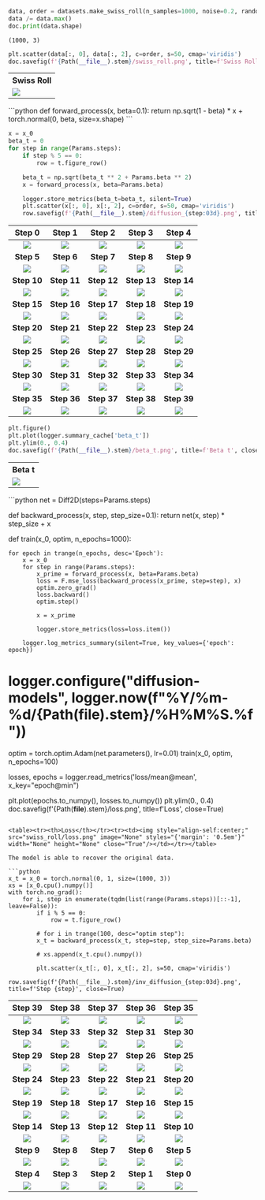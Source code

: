 ```python
data, order = datasets.make_swiss_roll(n_samples=1000, noise=0.2, random_state=42)
data /= data.max()
doc.print(data.shape)
```

```
(1000, 3)
```
```python
plt.scatter(data[:, 0], data[:, 2], c=order, s=50, cmap='viridis')
doc.savefig(f'{Path(__file__).stem}/swiss_roll.png', title=f'Swiss Roll', close=True)
```

<table><tr><th>Swiss Roll</th></tr><tr><td><img style="align-self:center;" src="swiss_roll/swiss_roll.png" image="None" styles="{'margin': '0.5em'}" width="None" height="None" close="True"/></td></tr></table>
```python
def forward_process(x, beta=0.1):
    return np.sqrt(1 - beta) * x + torch.normal(0, beta, size=x.shape)
```



```python
x = x_0
beta_t = 0
for step in range(Params.steps):
    if step % 5 == 0:
        row = t.figure_row()

    beta_t = np.sqrt(beta_t ** 2 + Params.beta ** 2)
    x = forward_process(x, beta=Params.beta)

    logger.store_metrics(beta_t=beta_t, silent=True)
    plt.scatter(x[:, 0], x[:, 2], c=order, s=50, cmap='viridis')
    row.savefig(f'{Path(__file__).stem}/diffusion_{step:03d}.png', title=f'Step {step}', close=True)
```

| **Step 0** | **Step 1** | **Step 2** | **Step 3** | **Step 4** |
|:----------:|:----------:|:----------:|:----------:|:----------:|
| <img style="align-self:center;" src="swiss_roll/diffusion_000.png" image="None" styles="{'margin': '0.5em'}" width="None" height="None" close="True"/> | <img style="align-self:center;" src="swiss_roll/diffusion_001.png" image="None" styles="{'margin': '0.5em'}" width="None" height="None" close="True"/> | <img style="align-self:center;" src="swiss_roll/diffusion_002.png" image="None" styles="{'margin': '0.5em'}" width="None" height="None" close="True"/> | <img style="align-self:center;" src="swiss_roll/diffusion_003.png" image="None" styles="{'margin': '0.5em'}" width="None" height="None" close="True"/> | <img style="align-self:center;" src="swiss_roll/diffusion_004.png" image="None" styles="{'margin': '0.5em'}" width="None" height="None" close="True"/> |
| **Step 5** | **Step 6** | **Step 7** | **Step 8** | **Step 9** |
| <img style="align-self:center;" src="swiss_roll/diffusion_005.png" image="None" styles="{'margin': '0.5em'}" width="None" height="None" close="True"/> | <img style="align-self:center;" src="swiss_roll/diffusion_006.png" image="None" styles="{'margin': '0.5em'}" width="None" height="None" close="True"/> | <img style="align-self:center;" src="swiss_roll/diffusion_007.png" image="None" styles="{'margin': '0.5em'}" width="None" height="None" close="True"/> | <img style="align-self:center;" src="swiss_roll/diffusion_008.png" image="None" styles="{'margin': '0.5em'}" width="None" height="None" close="True"/> | <img style="align-self:center;" src="swiss_roll/diffusion_009.png" image="None" styles="{'margin': '0.5em'}" width="None" height="None" close="True"/> |
| **Step 10** | **Step 11** | **Step 12** | **Step 13** | **Step 14** |
| <img style="align-self:center;" src="swiss_roll/diffusion_010.png" image="None" styles="{'margin': '0.5em'}" width="None" height="None" close="True"/> | <img style="align-self:center;" src="swiss_roll/diffusion_011.png" image="None" styles="{'margin': '0.5em'}" width="None" height="None" close="True"/> | <img style="align-self:center;" src="swiss_roll/diffusion_012.png" image="None" styles="{'margin': '0.5em'}" width="None" height="None" close="True"/> | <img style="align-self:center;" src="swiss_roll/diffusion_013.png" image="None" styles="{'margin': '0.5em'}" width="None" height="None" close="True"/> | <img style="align-self:center;" src="swiss_roll/diffusion_014.png" image="None" styles="{'margin': '0.5em'}" width="None" height="None" close="True"/> |
| **Step 15** | **Step 16** | **Step 17** | **Step 18** | **Step 19** |
| <img style="align-self:center;" src="swiss_roll/diffusion_015.png" image="None" styles="{'margin': '0.5em'}" width="None" height="None" close="True"/> | <img style="align-self:center;" src="swiss_roll/diffusion_016.png" image="None" styles="{'margin': '0.5em'}" width="None" height="None" close="True"/> | <img style="align-self:center;" src="swiss_roll/diffusion_017.png" image="None" styles="{'margin': '0.5em'}" width="None" height="None" close="True"/> | <img style="align-self:center;" src="swiss_roll/diffusion_018.png" image="None" styles="{'margin': '0.5em'}" width="None" height="None" close="True"/> | <img style="align-self:center;" src="swiss_roll/diffusion_019.png" image="None" styles="{'margin': '0.5em'}" width="None" height="None" close="True"/> |
| **Step 20** | **Step 21** | **Step 22** | **Step 23** | **Step 24** |
| <img style="align-self:center;" src="swiss_roll/diffusion_020.png" image="None" styles="{'margin': '0.5em'}" width="None" height="None" close="True"/> | <img style="align-self:center;" src="swiss_roll/diffusion_021.png" image="None" styles="{'margin': '0.5em'}" width="None" height="None" close="True"/> | <img style="align-self:center;" src="swiss_roll/diffusion_022.png" image="None" styles="{'margin': '0.5em'}" width="None" height="None" close="True"/> | <img style="align-self:center;" src="swiss_roll/diffusion_023.png" image="None" styles="{'margin': '0.5em'}" width="None" height="None" close="True"/> | <img style="align-self:center;" src="swiss_roll/diffusion_024.png" image="None" styles="{'margin': '0.5em'}" width="None" height="None" close="True"/> |
| **Step 25** | **Step 26** | **Step 27** | **Step 28** | **Step 29** |
| <img style="align-self:center;" src="swiss_roll/diffusion_025.png" image="None" styles="{'margin': '0.5em'}" width="None" height="None" close="True"/> | <img style="align-self:center;" src="swiss_roll/diffusion_026.png" image="None" styles="{'margin': '0.5em'}" width="None" height="None" close="True"/> | <img style="align-self:center;" src="swiss_roll/diffusion_027.png" image="None" styles="{'margin': '0.5em'}" width="None" height="None" close="True"/> | <img style="align-self:center;" src="swiss_roll/diffusion_028.png" image="None" styles="{'margin': '0.5em'}" width="None" height="None" close="True"/> | <img style="align-self:center;" src="swiss_roll/diffusion_029.png" image="None" styles="{'margin': '0.5em'}" width="None" height="None" close="True"/> |
| **Step 30** | **Step 31** | **Step 32** | **Step 33** | **Step 34** |
| <img style="align-self:center;" src="swiss_roll/diffusion_030.png" image="None" styles="{'margin': '0.5em'}" width="None" height="None" close="True"/> | <img style="align-self:center;" src="swiss_roll/diffusion_031.png" image="None" styles="{'margin': '0.5em'}" width="None" height="None" close="True"/> | <img style="align-self:center;" src="swiss_roll/diffusion_032.png" image="None" styles="{'margin': '0.5em'}" width="None" height="None" close="True"/> | <img style="align-self:center;" src="swiss_roll/diffusion_033.png" image="None" styles="{'margin': '0.5em'}" width="None" height="None" close="True"/> | <img style="align-self:center;" src="swiss_roll/diffusion_034.png" image="None" styles="{'margin': '0.5em'}" width="None" height="None" close="True"/> |
| **Step 35** | **Step 36** | **Step 37** | **Step 38** | **Step 39** |
| <img style="align-self:center;" src="swiss_roll/diffusion_035.png" image="None" styles="{'margin': '0.5em'}" width="None" height="None" close="True"/> | <img style="align-self:center;" src="swiss_roll/diffusion_036.png" image="None" styles="{'margin': '0.5em'}" width="None" height="None" close="True"/> | <img style="align-self:center;" src="swiss_roll/diffusion_037.png" image="None" styles="{'margin': '0.5em'}" width="None" height="None" close="True"/> | <img style="align-self:center;" src="swiss_roll/diffusion_038.png" image="None" styles="{'margin': '0.5em'}" width="None" height="None" close="True"/> | <img style="align-self:center;" src="swiss_roll/diffusion_039.png" image="None" styles="{'margin': '0.5em'}" width="None" height="None" close="True"/> |
```python
plt.figure()
plt.plot(logger.summary_cache['beta_t'])
plt.ylim(0., 0.4)
doc.savefig(f'{Path(__file__).stem}/beta_t.png', title=f'Beta t', close=True)
```

<table><tr><th>Beta t</th></tr><tr><td><img style="align-self:center;" src="swiss_roll/beta_t.png" image="None" styles="{'margin': '0.5em'}" width="None" height="None" close="True"/></td></tr></table>
```python
net = Diff2D(steps=Params.steps)


def backward_process(x, step, step_size=0.1):
    return net(x, step) * step_size + x


def train(x_0, optim, n_epochs=1000):

    for epoch in trange(n_epochs, desc='Epoch'):
        x = x_0
        for step in range(Params.steps):
            x_prime = forward_process(x, beta=Params.beta)
            loss = F.mse_loss(backward_process(x_prime, step=step), x)
            optim.zero_grad()
            loss.backward()
            optim.step()

            x = x_prime

            logger.store_metrics(loss=loss.item())

        logger.log_metrics_summary(silent=True, key_values={'epoch': epoch})


# logger.configure("diffusion-models", logger.now(f"%Y/%m-%d/{Path(__file__).stem}/%H%M%S.%f"))
optim = torch.optim.Adam(net.parameters(), lr=0.01)
train(x_0, optim, n_epochs=100)

losses, epochs = logger.read_metrics('loss/mean@mean', x_key="epoch@min")

plt.plot(epochs.to_numpy(), losses.to_numpy())
plt.ylim(0., 0.4)
doc.savefig(f'{Path(__file__).stem}/loss.png', title=f'Loss', close=True)
```

<table><tr><th>Loss</th></tr><tr><td><img style="align-self:center;" src="swiss_roll/loss.png" image="None" styles="{'margin': '0.5em'}" width="None" height="None" close="True"/></td></tr></table>

The model is able to recover the original data.

```python
x_t = x_0 = torch.normal(0, 1, size=(1000, 3))
xs = [x_0.cpu().numpy()]
with torch.no_grad():
    for i, step in enumerate(tqdm(list(range(Params.steps))[::-1], leave=False)):
        if i % 5 == 0:
            row = t.figure_row()

        # for i in trange(100, desc="optim step"):
        x_t = backward_process(x_t, step=step, step_size=Params.beta)

        # xs.append(x_t.cpu().numpy())

        plt.scatter(x_t[:, 0], x_t[:, 2], s=50, cmap='viridis')
        row.savefig(f'{Path(__file__).stem}/inv_diffusion_{step:03d}.png', title=f'Step {step}', close=True)
```

| **Step 39** | **Step 38** | **Step 37** | **Step 36** | **Step 35** |
|:-----------:|:-----------:|:-----------:|:-----------:|:-----------:|
| <img style="align-self:center;" src="swiss_roll/inv_diffusion_039.png" image="None" styles="{'margin': '0.5em'}" width="None" height="None" close="True"/> | <img style="align-self:center;" src="swiss_roll/inv_diffusion_038.png" image="None" styles="{'margin': '0.5em'}" width="None" height="None" close="True"/> | <img style="align-self:center;" src="swiss_roll/inv_diffusion_037.png" image="None" styles="{'margin': '0.5em'}" width="None" height="None" close="True"/> | <img style="align-self:center;" src="swiss_roll/inv_diffusion_036.png" image="None" styles="{'margin': '0.5em'}" width="None" height="None" close="True"/> | <img style="align-self:center;" src="swiss_roll/inv_diffusion_035.png" image="None" styles="{'margin': '0.5em'}" width="None" height="None" close="True"/> |
| **Step 34** | **Step 33** | **Step 32** | **Step 31** | **Step 30** |
| <img style="align-self:center;" src="swiss_roll/inv_diffusion_034.png" image="None" styles="{'margin': '0.5em'}" width="None" height="None" close="True"/> | <img style="align-self:center;" src="swiss_roll/inv_diffusion_033.png" image="None" styles="{'margin': '0.5em'}" width="None" height="None" close="True"/> | <img style="align-self:center;" src="swiss_roll/inv_diffusion_032.png" image="None" styles="{'margin': '0.5em'}" width="None" height="None" close="True"/> | <img style="align-self:center;" src="swiss_roll/inv_diffusion_031.png" image="None" styles="{'margin': '0.5em'}" width="None" height="None" close="True"/> | <img style="align-self:center;" src="swiss_roll/inv_diffusion_030.png" image="None" styles="{'margin': '0.5em'}" width="None" height="None" close="True"/> |
| **Step 29** | **Step 28** | **Step 27** | **Step 26** | **Step 25** |
| <img style="align-self:center;" src="swiss_roll/inv_diffusion_029.png" image="None" styles="{'margin': '0.5em'}" width="None" height="None" close="True"/> | <img style="align-self:center;" src="swiss_roll/inv_diffusion_028.png" image="None" styles="{'margin': '0.5em'}" width="None" height="None" close="True"/> | <img style="align-self:center;" src="swiss_roll/inv_diffusion_027.png" image="None" styles="{'margin': '0.5em'}" width="None" height="None" close="True"/> | <img style="align-self:center;" src="swiss_roll/inv_diffusion_026.png" image="None" styles="{'margin': '0.5em'}" width="None" height="None" close="True"/> | <img style="align-self:center;" src="swiss_roll/inv_diffusion_025.png" image="None" styles="{'margin': '0.5em'}" width="None" height="None" close="True"/> |
| **Step 24** | **Step 23** | **Step 22** | **Step 21** | **Step 20** |
| <img style="align-self:center;" src="swiss_roll/inv_diffusion_024.png" image="None" styles="{'margin': '0.5em'}" width="None" height="None" close="True"/> | <img style="align-self:center;" src="swiss_roll/inv_diffusion_023.png" image="None" styles="{'margin': '0.5em'}" width="None" height="None" close="True"/> | <img style="align-self:center;" src="swiss_roll/inv_diffusion_022.png" image="None" styles="{'margin': '0.5em'}" width="None" height="None" close="True"/> | <img style="align-self:center;" src="swiss_roll/inv_diffusion_021.png" image="None" styles="{'margin': '0.5em'}" width="None" height="None" close="True"/> | <img style="align-self:center;" src="swiss_roll/inv_diffusion_020.png" image="None" styles="{'margin': '0.5em'}" width="None" height="None" close="True"/> |
| **Step 19** | **Step 18** | **Step 17** | **Step 16** | **Step 15** |
| <img style="align-self:center;" src="swiss_roll/inv_diffusion_019.png" image="None" styles="{'margin': '0.5em'}" width="None" height="None" close="True"/> | <img style="align-self:center;" src="swiss_roll/inv_diffusion_018.png" image="None" styles="{'margin': '0.5em'}" width="None" height="None" close="True"/> | <img style="align-self:center;" src="swiss_roll/inv_diffusion_017.png" image="None" styles="{'margin': '0.5em'}" width="None" height="None" close="True"/> | <img style="align-self:center;" src="swiss_roll/inv_diffusion_016.png" image="None" styles="{'margin': '0.5em'}" width="None" height="None" close="True"/> | <img style="align-self:center;" src="swiss_roll/inv_diffusion_015.png" image="None" styles="{'margin': '0.5em'}" width="None" height="None" close="True"/> |
| **Step 14** | **Step 13** | **Step 12** | **Step 11** | **Step 10** |
| <img style="align-self:center;" src="swiss_roll/inv_diffusion_014.png" image="None" styles="{'margin': '0.5em'}" width="None" height="None" close="True"/> | <img style="align-self:center;" src="swiss_roll/inv_diffusion_013.png" image="None" styles="{'margin': '0.5em'}" width="None" height="None" close="True"/> | <img style="align-self:center;" src="swiss_roll/inv_diffusion_012.png" image="None" styles="{'margin': '0.5em'}" width="None" height="None" close="True"/> | <img style="align-self:center;" src="swiss_roll/inv_diffusion_011.png" image="None" styles="{'margin': '0.5em'}" width="None" height="None" close="True"/> | <img style="align-self:center;" src="swiss_roll/inv_diffusion_010.png" image="None" styles="{'margin': '0.5em'}" width="None" height="None" close="True"/> |
| **Step 9** | **Step 8** | **Step 7** | **Step 6** | **Step 5** |
| <img style="align-self:center;" src="swiss_roll/inv_diffusion_009.png" image="None" styles="{'margin': '0.5em'}" width="None" height="None" close="True"/> | <img style="align-self:center;" src="swiss_roll/inv_diffusion_008.png" image="None" styles="{'margin': '0.5em'}" width="None" height="None" close="True"/> | <img style="align-self:center;" src="swiss_roll/inv_diffusion_007.png" image="None" styles="{'margin': '0.5em'}" width="None" height="None" close="True"/> | <img style="align-self:center;" src="swiss_roll/inv_diffusion_006.png" image="None" styles="{'margin': '0.5em'}" width="None" height="None" close="True"/> | <img style="align-self:center;" src="swiss_roll/inv_diffusion_005.png" image="None" styles="{'margin': '0.5em'}" width="None" height="None" close="True"/> |
| **Step 4** | **Step 3** | **Step 2** | **Step 1** | **Step 0** |
| <img style="align-self:center;" src="swiss_roll/inv_diffusion_004.png" image="None" styles="{'margin': '0.5em'}" width="None" height="None" close="True"/> | <img style="align-self:center;" src="swiss_roll/inv_diffusion_003.png" image="None" styles="{'margin': '0.5em'}" width="None" height="None" close="True"/> | <img style="align-self:center;" src="swiss_roll/inv_diffusion_002.png" image="None" styles="{'margin': '0.5em'}" width="None" height="None" close="True"/> | <img style="align-self:center;" src="swiss_roll/inv_diffusion_001.png" image="None" styles="{'margin': '0.5em'}" width="None" height="None" close="True"/> | <img style="align-self:center;" src="swiss_roll/inv_diffusion_000.png" image="None" styles="{'margin': '0.5em'}" width="None" height="None" close="True"/> |
